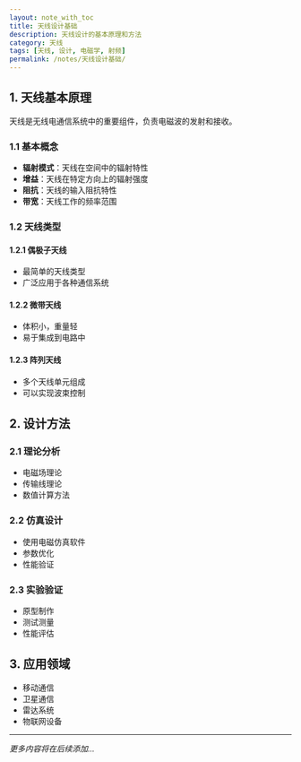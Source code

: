 ```yaml
---
layout: note_with_toc
title: 天线设计基础
description: 天线设计的基本原理和方法
category: 天线
tags: [天线, 设计, 电磁学, 射频]
permalink: /notes/天线设计基础/
---
```


## 1. 天线基本原理

天线是无线电通信系统中的重要组件，负责电磁波的发射和接收。

### 1.1 基本概念

- **辐射模式**：天线在空间中的辐射特性
- **增益**：天线在特定方向上的辐射强度
- **阻抗**：天线的输入阻抗特性
- **带宽**：天线工作的频率范围

### 1.2 天线类型

#### 1.2.1 偶极子天线
- 最简单的天线类型
- 广泛应用于各种通信系统

#### 1.2.2 微带天线
- 体积小，重量轻
- 易于集成到电路中

#### 1.2.3 阵列天线
- 多个天线单元组成
- 可以实现波束控制

## 2. 设计方法

### 2.1 理论分析
- 电磁场理论
- 传输线理论
- 数值计算方法

### 2.2 仿真设计
- 使用电磁仿真软件
- 参数优化
- 性能验证

### 2.3 实验验证
- 原型制作
- 测试测量
- 性能评估

## 3. 应用领域

- 移动通信
- 卫星通信
- 雷达系统
- 物联网设备

---

*更多内容将在后续添加...*
